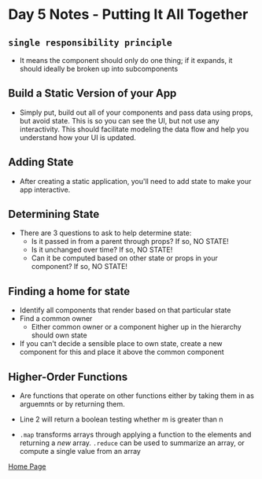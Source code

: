 # Day 5 Notes - Putting It All Together

## `single responsibility principle`

- It means the component should only do one thing; if it expands, it should ideally be broken up into subcomponents

## Build a Static Version of your App

- Simply put, build out all of your components and pass data using props, but avoid state. This is so you can see the UI, but not use any interactivity. This should facilitate modeling the data flow and help you understand how your UI is updated.

## Adding State

- After creating a static application, you'll need to add state to make your app interactive.

## Determining State

- There are 3 questions to ask to help determine state:
  - Is it passed in from a parent through props? If so, NO STATE!
  - Is it unchanged over time? If so, NO STATE!
  - Can it be computed based on other state or props in your component? If so, NO STATE!

## Finding a home for state

- Identify all components that render based on that particular state
- Find a common owner
  - Either common owner or a component higher up in the hierarchy should own state
- If you can't decide a sensible place to own state, create a new component for this and place it above the common component

## Higher-Order Functions

- Are functions that operate on other functions either by taking them in as arguemnts or by returning them.

- Line 2 will return a boolean testing whether m is greater than n

- `.map` transforms arrays through applying a function to the elements and returning a *new* array. `.reduce` can be used to summarize an array, or compute a single value from an array

[Home Page](index.md)